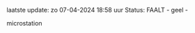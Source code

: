 laatste update: 
zo 07-04-2024 18:58   uur 
Status: FAALT - geel - 
<div class="service Y">microstation</div>